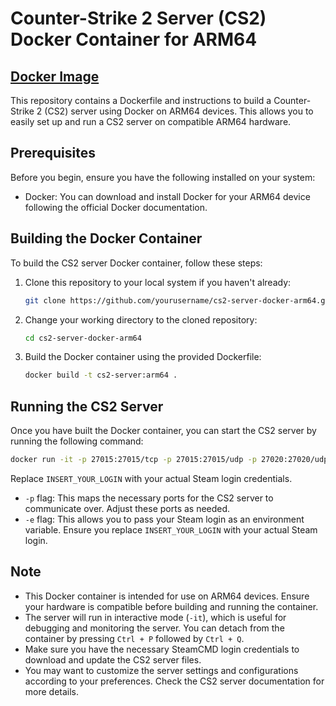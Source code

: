 # Counter-Strike 2 Server (CS2) Docker Container for ARM64

## [Docker Image](https://hub.docker.com/r/teriyakigod/cs2-server)

This repository contains a Dockerfile and instructions to build a Counter-Strike 2 (CS2) server using Docker on ARM64 devices. This allows you to easily set up and run a CS2 server on compatible ARM64 hardware.

## Prerequisites

Before you begin, ensure you have the following installed on your system:

- Docker: You can download and install Docker for your ARM64 device following the official Docker documentation.

## Building the Docker Container

To build the CS2 server Docker container, follow these steps:

1. Clone this repository to your local system if you haven't already:

   ```bash
   git clone https://github.com/yourusername/cs2-server-docker-arm64.git
   ```

2. Change your working directory to the cloned repository:

   ```bash
   cd cs2-server-docker-arm64
   ```

3. Build the Docker container using the provided Dockerfile:

   ```bash
   docker build -t cs2-server:arm64 .
   ```

## Running the CS2 Server

Once you have built the Docker container, you can start the CS2 server by running the following command:

```bash
docker run -it -p 27015:27015/tcp -p 27015:27015/udp -p 27020:27020/udp -p 27005:27005/udp -p 26900:26900/udp -e "login=INSERT_YOUR_LOGIN" cs2-server:arm64
```

Replace `INSERT_YOUR_LOGIN` with your actual Steam login credentials.

- `-p` flag: This maps the necessary ports for the CS2 server to communicate over. Adjust these ports as needed.
- `-e` flag: This allows you to pass your Steam login as an environment variable. Ensure you replace `INSERT_YOUR_LOGIN` with your actual Steam login.

## Note

- This Docker container is intended for use on ARM64 devices. Ensure your hardware is compatible before building and running the container.
- The server will run in interactive mode (`-it`), which is useful for debugging and monitoring the server. You can detach from the container by pressing `Ctrl + P` followed by `Ctrl + Q`.
- Make sure you have the necessary SteamCMD login credentials to download and update the CS2 server files.
- You may want to customize the server settings and configurations according to your preferences. Check the CS2 server documentation for more details.
